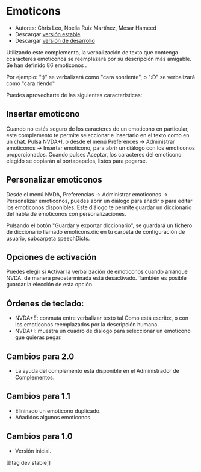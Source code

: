 # Emoticons #

* Autores: Chris Leo, Noelia Ruiz Martínez, Mesar Hameed
* Descargar [versión estable][1]
* Descargar [versión de desarrollo][2]

Utilizando este complemento, la verbalización de texto que contenga
ccarácteres emoticonos se reemplazará por su descripción más amigable.  Se
han definido 86 emoticonos .

Por ejemplo: ":)" se verbalizará como "cara sonriente", o ":D" se
verbalizará como "cara riéndo"

Puedes aprovecharte de las siguientes características:

## Insertar emoticono ##

Cuando no estés seguro de los caracteres de un emoticono en particular, este complemento te permite seleccionar e insertarlo en el texto como en un chat.
Pulsa NVDA+I, o desde el menú Preferences -> Administrar emoticonos -> Insertar emoticono, para abrir un diálogo 
con los emoticonos proporcionados.
Cuando pulses Aceptar, los caracteres del emoticono elegido se copiarán al portapapeles, listos para pegarse.


## Personalizar emoticonos ##

Desde el menú NVDA, Preferencias -> Administrar emoticonos -> Personalizar emoticonos, puedes abrir un diálogo para añadir o para editar los emoticonos disponibles.
Este diálogo te permite guardar un diccionario del habla de emoticonos con personalizaciones.

Pulsando el botón "Guardar y exportar diccionario", se guardará un fichero
de diccionario llamado emoticons.dic  en tu carpeta de configuración de
usuario, subcarpeta speechDicts.


## Opciones de activación ##

Puedes elegir si Activar la verbalización de emoticonos cuando arranque
NVDA. de manera predeterminada está desactivado.  También es posible guardar
la elección de esta opción.

## Órdenes de teclado: ##

*	NVDA+E: conmuta entre verbalizar texto tal Como está escrito:, o con los
  emoticonos reemplazados por la descripción humana.
*	NVDA+I: muestra un cuadro de diálogo para seleccionar un emoticono que
  quieras pegar.


## Cambios para 2.0 ##

* La ayuda del complemento está disponible en el Administrador de
  Complementos.

## Cambios para 1.1 ##

* Elininado un emoticono duplicado.
* Añadidos algunos emoticonos.

## Cambios para 1.0 ##

* Versión inicial.

[[!tag dev stable]]

[1]: http://addons.nvda-project.org/files/get.php?file=emo

[2]: http://addons.nvda-project.org/files/get.php?file=emo-dev
